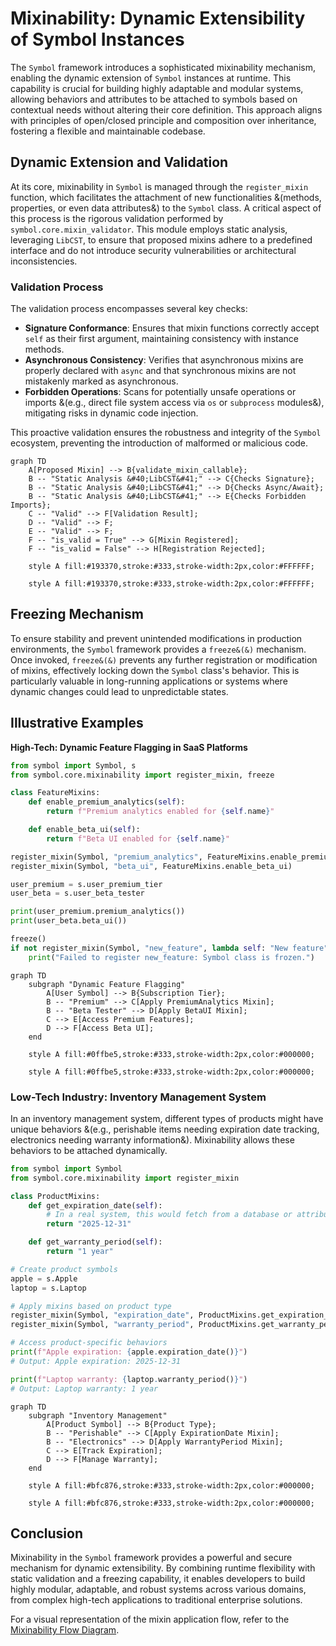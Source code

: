 # Mixinability: Dynamic Extensibility of Symbol Instances

The `Symbol` framework introduces a sophisticated mixinability mechanism, enabling the dynamic extension of `Symbol` instances at runtime. This capability is crucial for building highly adaptable and modular systems, allowing behaviors and attributes to be attached to symbols based on contextual needs without altering their core definition. This approach aligns with principles of open/closed principle and composition over inheritance, fostering a flexible and maintainable codebase.

## Dynamic Extension and Validation

At its core, mixinability in `Symbol` is managed through the `register_mixin` function, which facilitates the attachment of new functionalities &(methods, properties, or even data attributes&) to the `Symbol` class. A critical aspect of this process is the rigorous validation performed by `symbol.core.mixin_validator`. This module employs static analysis, leveraging `LibCST`, to ensure that proposed mixins adhere to a predefined interface and do not introduce security vulnerabilities or architectural inconsistencies.

### Validation Process
The validation process encompasses several key checks:
- **Signature Conformance**: Ensures that mixin functions correctly accept `self` as their first argument, maintaining consistency with instance methods.
- **Asynchronous Consistency**: Verifies that asynchronous mixins are properly declared with `async` and that synchronous mixins are not mistakenly marked as asynchronous.
- **Forbidden Operations**: Scans for potentially unsafe operations or imports &(e.g., direct file system access via `os` or `subprocess` modules&), mitigating risks in dynamic code injection.

This proactive validation ensures the robustness and integrity of the `Symbol` ecosystem, preventing the introduction of malformed or malicious code.

```mermaid
graph TD
    A[Proposed Mixin] --> B{validate_mixin_callable};
    B -- "Static Analysis &#40;LibCST&#41;" --> C{Checks Signature};
    B -- "Static Analysis &#40;LibCST&#41;" --> D{Checks Async/Await};
    B -- "Static Analysis &#40;LibCST&#41;" --> E{Checks Forbidden Imports};
    C -- "Valid" --> F[Validation Result];
    D -- "Valid" --> F;
    E -- "Valid" --> F;
    F -- "is_valid = True" --> G[Mixin Registered];
    F -- "is_valid = False" --> H[Registration Rejected];

    style A fill:#193370,stroke:#333,stroke-width:2px,color:#FFFFFF;

    style A fill:#193370,stroke:#333,stroke-width:2px,color:#FFFFFF;
```
## Freezing Mechanism

To ensure stability and prevent unintended modifications in production environments, the `Symbol` framework provides a `freeze&(&)` mechanism. Once invoked, `freeze&(&)` prevents any further registration or modification of mixins, effectively locking down the `Symbol` class's behavior. This is particularly valuable in long-running applications or systems where dynamic changes could lead to unpredictable states.

## Illustrative Examples

**High-Tech: Dynamic Feature Flagging in SaaS Platforms**
```python
from symbol import Symbol, s
from symbol.core.mixinability import register_mixin, freeze

class FeatureMixins:
    def enable_premium_analytics(self):
        return f"Premium analytics enabled for {self.name}"

    def enable_beta_ui(self):
        return f"Beta UI enabled for {self.name}"

register_mixin(Symbol, "premium_analytics", FeatureMixins.enable_premium_analytics)
register_mixin(Symbol, "beta_ui", FeatureMixins.enable_beta_ui)

user_premium = s.user_premium_tier
user_beta = s.user_beta_tester

print(user_premium.premium_analytics())
print(user_beta.beta_ui())

freeze()
if not register_mixin(Symbol, "new_feature", lambda self: "New feature"):
    print("Failed to register new_feature: Symbol class is frozen.")
```

```mermaid
graph TD
    subgraph "Dynamic Feature Flagging"
        A[User Symbol] --> B{Subscription Tier};
        B -- "Premium" --> C[Apply PremiumAnalytics Mixin];
        B -- "Beta Tester" --> D[Apply BetaUI Mixin];
        C --> E[Access Premium Features];
        D --> F[Access Beta UI];
    end

    style A fill:#0ffbe5,stroke:#333,stroke-width:2px,color:#000000;

    style A fill:#0ffbe5,stroke:#333,stroke-width:2px,color:#000000;
```
### Low-Tech Industry: Inventory Management System

In an inventory management system, different types of products might have unique behaviors &(e.g., perishable items needing expiration date tracking, electronics needing warranty information&). Mixinability allows these behaviors to be attached dynamically.

```python
from symbol import Symbol
from symbol.core.mixinability import register_mixin

class ProductMixins:
    def get_expiration_date(self):
        # In a real system, this would fetch from a database or attribute
        return "2025-12-31"

    def get_warranty_period(self):
        return "1 year"

# Create product symbols
apple = s.Apple
laptop = s.Laptop

# Apply mixins based on product type
register_mixin(Symbol, "expiration_date", ProductMixins.get_expiration_date)
register_mixin(Symbol, "warranty_period", ProductMixins.get_warranty_period)

# Access product-specific behaviors
print(f"Apple expiration: {apple.expiration_date()}")
# Output: Apple expiration: 2025-12-31

print(f"Laptop warranty: {laptop.warranty_period()}")
# Output: Laptop warranty: 1 year
```

```mermaid
graph TD
    subgraph "Inventory Management"
        A[Product Symbol] --> B{Product Type};
        B -- "Perishable" --> C[Apply ExpirationDate Mixin];
        B -- "Electronics" --> D[Apply WarrantyPeriod Mixin];
        C --> E[Track Expiration];
        D --> F[Manage Warranty];
    end

    style A fill:#bfc876,stroke:#333,stroke-width:2px,color:#000000;

    style A fill:#bfc876,stroke:#333,stroke-width:2px,color:#000000;
```
## Conclusion

Mixinability in the `Symbol` framework provides a powerful and secure mechanism for dynamic extensibility. By combining runtime flexibility with static validation and a freezing capability, it enables developers to build highly modular, adaptable, and robust systems across various domains, from complex high-tech applications to traditional enterprise solutions.

For a visual representation of the mixin application flow, refer to the [Mixinability Flow Diagram](mixinability_flow.mmd).
